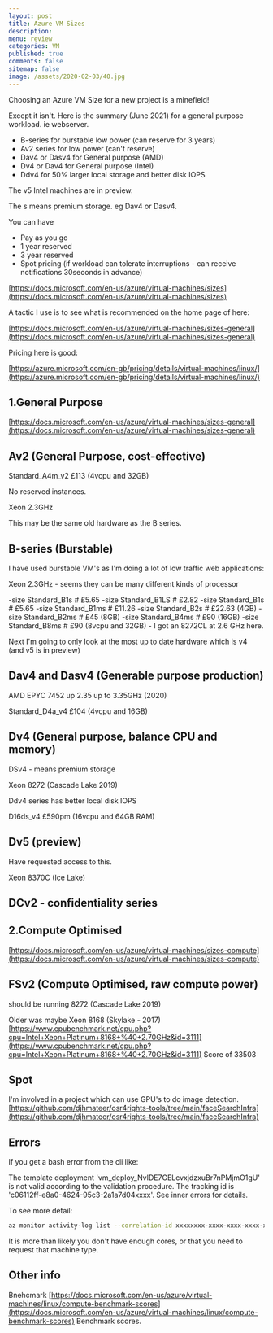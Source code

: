 ```yaml
---
layout: post
title: Azure VM Sizes
description: 
menu: review
categories: VM 
published: true 
comments: false     
sitemap: false
image: /assets/2020-02-03/40.jpg
---
```



<!-- [![Bitcoin logo](/assets/2021-02-19/bitcoin.svg "Bitcoin"){:width="500px"}](/assets/2021-02-19/bitcoin.svg) -->

Choosing an Azure VM Size for a new project is a minefield!

Except it isn't. Here is the summary (June 2021) for a general purpose workload. ie webserver.

- B-series for burstable low power (can reserve for 3 years)
- Av2 series for low power (can't reserve)
- Dav4 or Dasv4 for General purpose (AMD)
- Dv4 or Dav4 for General purpose (Intel)
- Ddv4 for 50% larger local storage and better disk IOPS

The v5 Intel machines are in preview.

The s means premium storage. eg Dav4 or Dasv4.

You can have

- Pay as you go
- 1 year reserved
- 3 year reserved
- Spot pricing (if workload can tolerate interruptions - can receive notifications 30seconds in advance)


[https://docs.microsoft.com/en-us/azure/virtual-machines/sizes](https://docs.microsoft.com/en-us/azure/virtual-machines/sizes)

A tactic I use is to see what is recommended on the home page of here:

[https://docs.microsoft.com/en-us/azure/virtual-machines/sizes-general](https://docs.microsoft.com/en-us/azure/virtual-machines/sizes-general)

Pricing here is good:

[https://azure.microsoft.com/en-gb/pricing/details/virtual-machines/linux/](https://azure.microsoft.com/en-gb/pricing/details/virtual-machines/linux/) 

## 1.General Purpose

[https://docs.microsoft.com/en-us/azure/virtual-machines/sizes-general](https://docs.microsoft.com/en-us/azure/virtual-machines/sizes-general)

## Av2 (General Purpose, cost-effective)
Standard_A4m_v2 £113 (4vcpu and 32GB)

No reserved instances.

Xeon 2.3GHz

This may be the same old hardware as the B series.

## B-series (Burstable)
I have used burstable VM's as I'm doing a lot of low traffic web applications:

Xeon 2.3GHz - seems they can be many different kinds of processor

-size Standard_B1s # £5.65
-size Standard_B1LS  # £2.82
-size Standard_B1s # £5.65
-size Standard_B1ms # £11.26
-size Standard_B2s # £22.63 (4GB)
-size Standard_B2ms # £45 (8GB)
-size Standard_B4ms # £90 (16GB)
-size Standard_B8ms # £90 (8vcpu and 32GB) - I got an 8272CL at 2.6 GHz here.

Next I'm going to only look at the most up to date hardware which is v4 (and v5 is in preview)

## Dav4 and Dasv4 (Generable purpose production)
AMD EPYC 7452 up 2.35 up to 3.35GHz (2020)

Standard_D4a_v4 £104 (4vcpu and 16GB)


## Dv4 (General purpose, balance CPU and memory)
DSv4 - means premium storage

Xeon 8272 (Cascade Lake 2019)

Ddv4 series has better local disk IOPS

D16ds_v4 £590pm (16vcpu and 64GB RAM)


## Dv5 (preview)
Have requested access to this.

Xeon 8370C (Ice Lake)

## DCv2 - confidentiality series


## 2.Compute Optimised

[https://docs.microsoft.com/en-us/azure/virtual-machines/sizes-compute](https://docs.microsoft.com/en-us/azure/virtual-machines/sizes-compute)

## FSv2 (Compute Optimised, raw compute power)
should be running 8272 (Cascade Lake 2019)

Older was maybe Xeon 8168 (Skylake - 2017)
[https://www.cpubenchmark.net/cpu.php?cpu=Intel+Xeon+Platinum+8168+%40+2.70GHz&id=3111](https://www.cpubenchmark.net/cpu.php?cpu=Intel+Xeon+Platinum+8168+%40+2.70GHz&id=3111) Score of 33503




## Spot


I'm involved in a project which can use GPU's to do image detection. [https://github.com/djhmateer/osr4rights-tools/tree/main/faceSearchInfra](https://github.com/djhmateer/osr4rights-tools/tree/main/faceSearchInfra)


## Errors

If you get a bash error from the cli like:

The template deployment 'vm_deploy_NvIDE7GELcvxjdzxuBr7nPMjmO1gU' is not valid according to the validation procedure. The tracking id is 'c06112ff-e8a0-4624-95c3-2a1a7d04xxxx'. See inner errors for details.

To see more detail:

```bash
az monitor activity-log list --correlation-id xxxxxxxx-xxxx-xxxx-xxxx-xxxxxxxxxxxx
```

It is more than likely you don't have enough cores, or that you need to request that machine type.




## Other info

Bnehcmark
[https://docs.microsoft.com/en-us/azure/virtual-machines/linux/compute-benchmark-scores](https://docs.microsoft.com/en-us/azure/virtual-machines/linux/compute-benchmark-scores) Benchmark scores.
